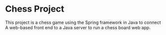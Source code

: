 # Chess Project

This project is a chess game using the Spring framework in Java to connect
A web-based front end to a Java server to run a chess board web app.
